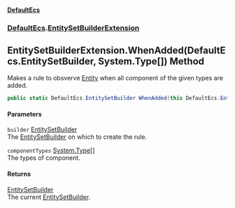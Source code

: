 #### [DefaultEcs](./index.md 'index')
### [DefaultEcs](./DefaultEcs.md 'DefaultEcs').[EntitySetBuilderExtension](./DefaultEcs-EntitySetBuilderExtension.md 'DefaultEcs.EntitySetBuilderExtension')
## EntitySetBuilderExtension.WhenAdded(DefaultEcs.EntitySetBuilder, System.Type[]) Method
Makes a rule to obsverve [Entity](./DefaultEcs-Entity.md 'DefaultEcs.Entity') when all component of the given types are added.  
```csharp
public static DefaultEcs.EntitySetBuilder WhenAdded(this DefaultEcs.EntitySetBuilder builder, params System.Type[] componentTypes);
```
#### Parameters
<a name='DefaultEcs-EntitySetBuilderExtension-WhenAdded(DefaultEcs-EntitySetBuilder_System-Type--)-builder'></a>
`builder` [EntitySetBuilder](./DefaultEcs-EntitySetBuilder.md 'DefaultEcs.EntitySetBuilder')  
The [EntitySetBuilder](./DefaultEcs-EntitySetBuilder.md 'DefaultEcs.EntitySetBuilder') on which to create the rule.  
  
<a name='DefaultEcs-EntitySetBuilderExtension-WhenAdded(DefaultEcs-EntitySetBuilder_System-Type--)-componentTypes'></a>
`componentTypes` [System.Type](https://docs.microsoft.com/en-us/dotnet/api/System.Type 'System.Type')[[]](https://docs.microsoft.com/en-us/dotnet/api/System.Array 'System.Array')  
The types of component.  
  
#### Returns
[EntitySetBuilder](./DefaultEcs-EntitySetBuilder.md 'DefaultEcs.EntitySetBuilder')  
The current [EntitySetBuilder](./DefaultEcs-EntitySetBuilder.md 'DefaultEcs.EntitySetBuilder').  
